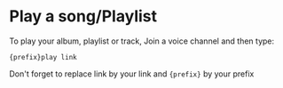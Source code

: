 # Play a song/Playlist

To play your album, playlist or track, Join a voice channel and then type:

`{prefix}play link`

Don't forget to replace link by your link and `{prefix}` by your prefix
